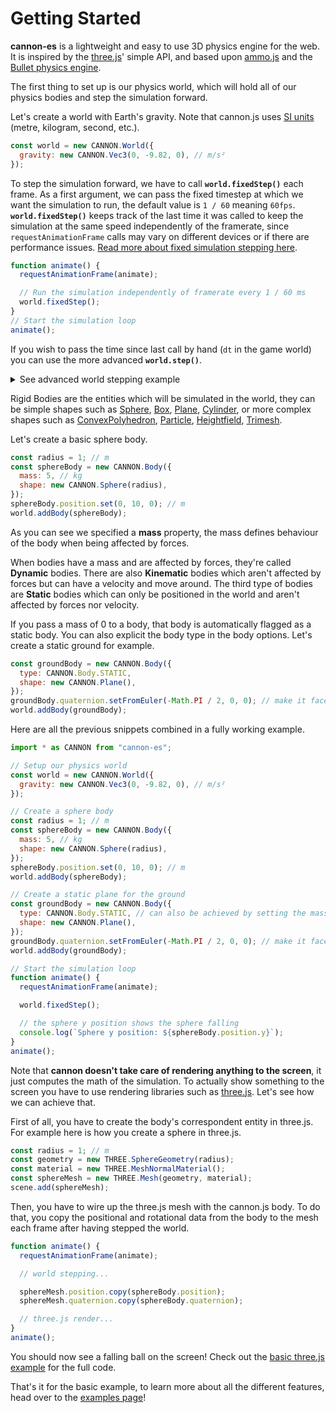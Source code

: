 # Getting Started

**cannon-es** is a lightweight and easy to use 3D physics engine for the web.
It is inspired by the [three.js](https://github.com/mrdoob/three.js/)' simple API, and based upon [ammo.js](https://github.com/kripken/ammo.js/) and the [Bullet physics engine](https://github.com/bulletphysics/bullet3).

The first thing to set up is our physics world, which will hold all of our physics bodies and step the simulation forward.

Let's create a world with Earth's gravity. Note that cannon.js uses [SI units](https://en.wikipedia.org/wiki/International_System_of_Units) (metre, kilogram, second, etc.).

```js
const world = new CANNON.World({
  gravity: new CANNON.Vec3(0, -9.82, 0), // m/s²
});
```

To step the simulation forward, we have to call **`world.fixedStep()`** each frame.
As a first argument, we can pass the fixed timestep at which we want the simulation to run, the default value is `1 / 60` meaning `60fps`.
**`world.fixedStep()`** keeps track of the last time it was called to keep the simulation at the same speed independently of the framerate, since `requestAnimationFrame` calls may vary on different devices or if there are performance issues. [Read more about fixed simulation stepping here](https://gafferongames.com/post/fix_your_timestep/).

```js
function animate() {
  requestAnimationFrame(animate);

  // Run the simulation independently of framerate every 1 / 60 ms
  world.fixedStep();
}
// Start the simulation loop
animate();
```

If you wish to pass the time since last call by hand (`dt` in the game world) you can use the more advanced **`world.step()`**.

<details>
<summary>See advanced world stepping example</summary>

```js
const timeStep = 1 / 60; // seconds
let lastCallTime;
function animate() {
  requestAnimationFrame(animate);

  const time = performance.now() / 1000; // seconds
  if (!lastCallTime) {
    world.step(timeStep);
  } else {
    const dt = time - lastCallTime;
    world.step(timeStep, dt);
  }
  lastCallTime = time;
}
// Start the simulation loop
animate();
```

</details>

Rigid Bodies are the entities which will be simulated in the world, they can be simple shapes such as [Sphere](classes/sphere), [Box](classes/box), [Plane](classes/plane), [Cylinder](classes/cylinder), or more complex shapes such as [ConvexPolyhedron](classes/convexpolyhedron), [Particle](classes/particle), [Heightfield](classes/heightfield), [Trimesh](classes/trimesh).

Let's create a basic sphere body.

```js
const radius = 1; // m
const sphereBody = new CANNON.Body({
  mass: 5, // kg
  shape: new CANNON.Sphere(radius),
});
sphereBody.position.set(0, 10, 0); // m
world.addBody(sphereBody);
```

As you can see we specified a **mass** property, the mass defines behaviour of the body when being affected by forces.

When bodies have a mass and are affected by forces, they're called **Dynamic** bodies. There are also **Kinematic** bodies which aren't affected by forces but can have a velocity and move around. The third type of bodies are **Static** bodies which can only be positioned in the world and aren't affected by forces nor velocity.

If you pass a mass of 0 to a body, that body is automatically flagged as a static body. You can also explicit the body type in the body options. Let's create a static ground for example.

```js
const groundBody = new CANNON.Body({
  type: CANNON.Body.STATIC,
  shape: new CANNON.Plane(),
});
groundBody.quaternion.setFromEuler(-Math.PI / 2, 0, 0); // make it face up
world.addBody(groundBody);
```

Here are all the previous snippets combined in a fully working example.

```js
import * as CANNON from "cannon-es";

// Setup our physics world
const world = new CANNON.World({
  gravity: new CANNON.Vec3(0, -9.82, 0), // m/s²
});

// Create a sphere body
const radius = 1; // m
const sphereBody = new CANNON.Body({
  mass: 5, // kg
  shape: new CANNON.Sphere(radius),
});
sphereBody.position.set(0, 10, 0); // m
world.addBody(sphereBody);

// Create a static plane for the ground
const groundBody = new CANNON.Body({
  type: CANNON.Body.STATIC, // can also be achieved by setting the mass to 0
  shape: new CANNON.Plane(),
});
groundBody.quaternion.setFromEuler(-Math.PI / 2, 0, 0); // make it face up
world.addBody(groundBody);

// Start the simulation loop
function animate() {
  requestAnimationFrame(animate);

  world.fixedStep();

  // the sphere y position shows the sphere falling
  console.log(`Sphere y position: ${sphereBody.position.y}`);
}
animate();
```

Note that **cannon doesn't take care of rendering anything to the screen**, it just computes the math of the simulation. To actually show something to the screen you have to use rendering libraries such as [three.js](https://github.com/mrdoob/three.js/). Let's see how we can achieve that.

First of all, you have to create the body's correspondent entity in three.js. For example here is how you create a sphere in three.js.

```js
const radius = 1; // m
const geometry = new THREE.SphereGeometry(radius);
const material = new THREE.MeshNormalMaterial();
const sphereMesh = new THREE.Mesh(geometry, material);
scene.add(sphereMesh);
```

Then, you have to wire up the three.js mesh with the cannon.js body. To do that, you copy the positional and rotational data from the body to the mesh each frame after having stepped the world.

```js
function animate() {
  requestAnimationFrame(animate);

  // world stepping...

  sphereMesh.position.copy(sphereBody.position);
  sphereMesh.quaternion.copy(sphereBody.quaternion);

  // three.js render...
}
animate();
```

You should now see a falling ball on the screen! Check out the [basic three.js example](https://github.com/pmndrs/cannon-es/blob/master/examples/threejs.html) for the full code.

That's it for the basic example, to learn more about all the different features, head over to the [examples page](https://pmndrs.github.io/cannon-es/)!
